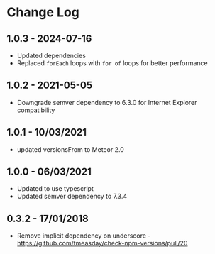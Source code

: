# Change Log

## 1.0.3 - 2024-07-16
* Updated dependencies
* Replaced `forEach` loops with `for of` loops for better performance

## 1.0.2 - 2021-05-05

- Downgrade semver dependency to 6.3.0 for Internet Explorer compatibility

## 1.0.1 - 10/03/2021

- updated versionsFrom to Meteor 2.0

## 1.0.0 - 06/03/2021

- Updated to use typescript
- Updated semver dependency to 7.3.4

## 0.3.2 - 17/01/2018

- Remove implicit dependency on underscore - https://github.com/tmeasday/check-npm-versions/pull/20
